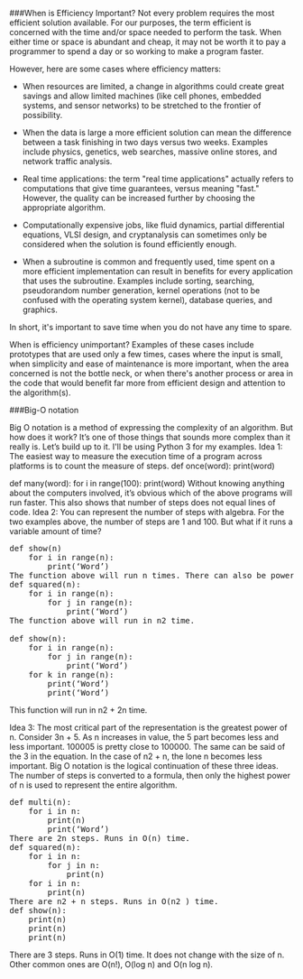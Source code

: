 ###When is Efficiency Important?
Not every problem requires the most efficient solution available. For our purposes, the term efficient is concerned with the time and/or space needed to perform the task. When either time or space is abundant and cheap, it may not be worth it to pay a programmer to spend a day or so working to make a program faster.

However, here are some cases where efficiency matters:

* When resources are limited, a change in algorithms could create great savings and allow limited machines (like cell phones, embedded systems, and sensor networks) to be stretched to the frontier of possibility.

* When the data is large a more efficient solution can mean the difference between a task finishing in two days versus two weeks. Examples include physics, genetics, web searches, massive online stores, and network traffic analysis.

* Real time applications: the term "real time applications" actually refers to computations that give time guarantees, versus meaning "fast." However, the quality can be increased further by choosing the appropriate algorithm.

* Computationally expensive jobs, like fluid dynamics, partial differential equations, VLSI design, and cryptanalysis can sometimes only be considered when the solution is found efficiently enough.

* When a subroutine is common and frequently used, time spent on a more efficient implementation can result in benefits for every application that uses the subroutine. Examples include sorting, searching, pseudorandom number generation, kernel operations (not to be confused with the operating system kernel), database queries, and graphics.

In short, it's important to save time when you do not have any time to spare.

When is efficiency unimportant? Examples of these cases include prototypes that are used only a few times, cases where the input is small, when simplicity and ease of maintenance is more important, when the area concerned is not the bottle neck, or when there's another process or area in the code that would benefit far more from efficient design and attention to the algorithm(s).

###Big-O notation

Big O notation is a method of expressing the complexity of an algorithm. But how does it work? It’s one of those things that sounds more complex than it really is. Let’s build up to it. I'll be using Python 3 for my examples.
Idea 1: The easiest way to measure the execution time of a program across platforms is to count the measure of steps.
def once(word):
    print(word)

def many(word):
    for i in range(100):
        print(word)
Without knowing anything about the computers involved, it’s obvious which of the above programs will run faster. This also shows that number of steps does not equal lines of code.
Idea 2: You can represent the number of steps with algebra.
For the two examples above, the number of steps are 1 and 100. But what if it runs a variable amount of time?
<pre>def show(n)
    for i in range(n):
        print(‘Word’)
The function above will run n times. There can also be powers of n, such as:
def squared(n):
    for i in range(n):
        for j in range(n):
            print(‘Word’)
The function above will run in n2 time.

def show(n):
    for i in range(n):
        for j in range(n):
            print(‘Word’)
    for k in range(n):
        print(‘Word’)
        print(‘Word’)</pre>

This function will run in n2 + 2n time.

Idea 3: The most critical part of the representation is the greatest power of n.
Consider 3n + 5. As n increases in value, the 5 part becomes less and less important. 100005 is pretty close to 100000. The same can be said of the 3 in the equation.
In the case of n2 + n, the lone n becomes less important.
Big O notation is the logical continuation of these three ideas. The number of steps is converted to a formula, then only the highest power of n is used to represent the entire algorithm.
<pre>
def multi(n):
    for i in n:
        print(n)
        print(‘Word’)
There are 2n steps. Runs in O(n) time.
def squared(n):
    for i in n:
        for j in n:
            print(n)
    for i in n:
        print(n)
There are n2 + n steps. Runs in O(n2 ) time.
def show(n):
    print(n)
    print(n)
    print(n)
</pre>
There are 3 steps. Runs in O(1) time. It does not change with the size of n.
Other common ones are O(n!), O(log n) and O(n log n).
